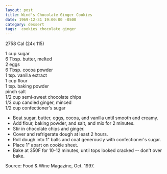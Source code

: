 ```yaml
---
layout: post
title: Wind's Chocolate Ginger Cookies
date: 1969-12-31 19:00:00 -0500
category: dessert
tags:  cookies chocolate ginger
---
```

2758 Cal (24x 115)

1 cup sugar  
6 Tbsp. butter, melted  
2 eggs  
6 Tbsp. cocoa powder  
1 tsp. vanilla extract  
1 cup flour  
1 tsp. baking powder  
pinch salt  
1/2 cup semi-sweet chocolate chips  
1/3 cup candied ginger, minced  
1/2 cup confectioner's sugar  

* Beat sugar, butter, eggs, cocoa, and vanilla until smooth and creamy.
* Add flour, baking powder, and salt, and mix for 2 minutes.
* Stir in chocolate chips and ginger.
* Cover and refrigerate dough at least 2 hours.
* Roll dough into 1" balls and coat generously with confectioner's sugar.
* Place 1" apart on cookie sheet.
* Bake at 350F for 10-12 minutes, until tops looked cracked -- don't over bake.

Source: Food & Wine Magazine, Oct. 1997.  
